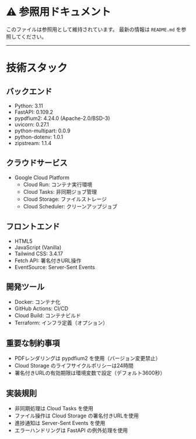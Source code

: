 # ⚠️ 参照用ドキュメント

このファイルは参照用として維持されています。
最新の情報は `README.md` を参照してください。

---

# 技術スタック

## バックエンド
- Python: 3.11
- FastAPI: 0.109.2
- pypdfium2: 4.24.0 (Apache-2.0/BSD-3)
- uvicorn: 0.27.1
- python-multipart: 0.0.9
- python-dotenv: 1.0.1
- zipstream: 1.1.4

## クラウドサービス
- Google Cloud Platform
  - Cloud Run: コンテナ実行環境
  - Cloud Tasks: 非同期ジョブ管理
  - Cloud Storage: ファイルストレージ
  - Cloud Scheduler: クリーンアップジョブ

## フロントエンド
- HTML5
- JavaScript (Vanilla)
- Tailwind CSS: 3.4.17
- Fetch API: 署名付きURL操作
- EventSource: Server-Sent Events

## 開発ツール
- Docker: コンテナ化
- GitHub Actions: CI/CD
- Cloud Build: コンテナビルド
- Terraform: インフラ定義（オプション）

## 重要な制約事項
- PDFレンダリングは pypdfium2 を使用（バージョン変更禁止）
- Cloud Storage のライフサイクルポリシーは24時間
- 署名付きURLの有効期限は環境変数で設定（デフォルト3600秒）

## 実装規則
- 非同期処理は Cloud Tasks を使用
- ファイル操作は Cloud Storage の署名付きURLを使用
- 進捗通知は Server-Sent Events を使用
- エラーハンドリングは FastAPI の例外処理を使用